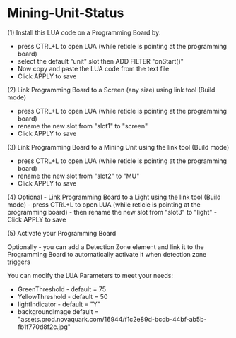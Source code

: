 # Mining-Unit-Status

(1) Install this LUA code on a Programming Board by:
  - press CTRL+L to open LUA (while reticle is pointing at the programming board)
  - select the default "unit" slot then ADD FILTER "onStart()"
  - Now copy and paste the LUA code from the text file
  - Click APPLY to save

(2) Link Programming Board to a Screen (any size) using link tool (Build mode)
  - press CTRL+L to open LUA (while reticle is pointing at the programming board)
  - rename the new slot from "slot1" to "screen"
  - Click APPLY to save
  
(3) Link Programming Board to a Mining Unit using the link tool (Build mode)
  - press CTRL+L to open LUA (while reticle is pointing at the programming board)
  - rename the new slot from "slot2" to "MU"
  - Click APPLY to save
  
(4) Optional - Link Programming Board to a Light using the link tool (Build mode)
    - press CTRL+L to open LUA (while reticle is pointing at the programming board)
    - then rename the new slot from "slot3" to "light"
    - Click APPLY to save
    
(5) Activate your Programming Board

Optionally - you can add a Detection Zone element and link it to the Programming Board to automatically activate it when detection zone triggers

You can modify the LUA Parameters to meet your needs:
  - GreenThreshold - default = 75
  - YellowThreshold - default = 50
  - lightIndicator - default = "Y"
  - backgroundImage default = "assets.prod.novaquark.com/16944/f1c2e89d-bcdb-44bf-ab5b-fb1f770d8f2c.jpg"

